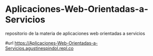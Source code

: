 # Aplicaciones-Web-Orientadas-a-Servicios
repositorio de la materia de aplicaciones web orientadas a servicios

#url
https://Aplicaciones-Web-Orientadas-a-Servicios.agustinespindol.repl.co